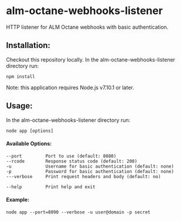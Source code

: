 # alm-octane-webhooks-listener
HTTP listener for ALM Octane webhooks with basic authentication.

## Installation:

Checkout this repository locally. In the alm-octane-webhooks-listener directory run:

    npm install
Note: this application requires Node.js v7.10.1 or later.

## Usage:
In the alm-octane-webhooks-listener directory run:

	node app [options]

#### Available Options:
	--port         Port to use (default: 8080)
	--rcode        Response status code (default: 200)
	-u             Username for basic authentication (default: none)
	-p             Password for basic authentication (default: none)
	---verbose     Print request headers and body (default: no)

	--help         Print help and exit

#### Example:
    node app --port=8090 --verbose -u user@domain -p secret

